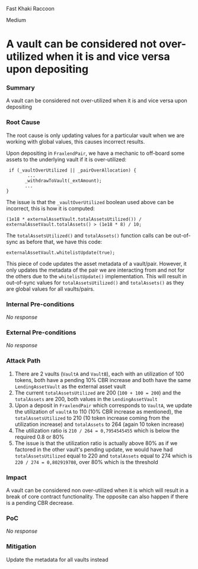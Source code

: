Fast Khaki Raccoon

Medium

# A vault can be considered not over-utilized when it is and vice versa upon depositing

### Summary

A vault can be considered not over-utilized when it is and vice versa upon depositing

### Root Cause

The root cause is only updating values for a particular vault when we are working with global values, this causes incorrect results.

Upon depositing in `FraxlendPair`, we have a mechanic to off-board some assets to the underlying vault if it is over-utilized:
```solidity
 if (_vaultOverUtilized || _pairOverAllocation) {
        ...
       _withdrawToVault(_extAmount);
       ...
}
```
The issue is that the `_vaultOverUtilized` boolean used above can be incorrect, this is how it is computed:
```solidity
(1e18 * externalAssetVault.totalAssetsUtilized()) / externalAssetVault.totalAssets() > (1e18 * 8) / 10;
```
The `totalAssetsUtilized()` and `totalAssets()` function calls can be out-of-sync as before that, we have this code:
```solidity
externalAssetVault.whitelistUpdate(true);
```
This piece of code updates the asset metadata of a vault/pair. However, it only updates the metadata of the pair we are interacting from and not for the others due to the `whitelistUpdate()` implementation. This will result in out-of-sync values for `totalAssetsUtilized()` and `totalAssets()` as they are global values for all vaults/pairs.

### Internal Pre-conditions

_No response_

### External Pre-conditions

_No response_

### Attack Path

1. There are 2 vaults (`VaultA` and `VaultB`), each with an utilization of 100 tokens, both have a pending 10% CBR increase and both have the same `LendingAssetVault` as the external asset vault
2. The current `totalAssetsUtilized` are 200 (`100 + 100 = 200`) and the `totalAssets` are 200, both values in the `LendingAssetVault`
3. Upon a deposit in `FraxlendPair` which corresponds to `VaultA`, we update the utilization of `vaultA` to 110 (10% CBR increase as mentioned), the `totalAssetsUtilized` to 210 (10 token increase coming from the utilization increase) and `totalAssets` to 264 (again 10 token increase)
4. The utilization ratio is `210 / 264 = 0,7954545455` which is below the required 0.8 or 80%
5. The issue is that the utilization ratio is actually above 80% as if we factored in the other vault's pending update, we would have had `totalAssetsUtilized` equal to 220 and `totalAssets` equal to 274 which is `220 / 274 = 0,802919708`, over 80% which is the threshold

### Impact

A vault can be considered non over-utilized when it is which will result in a break of core contract functionality. The opposite can also happen if there is a pending CBR decrease.

### PoC

_No response_

### Mitigation

Update the metadata for all vaults instead